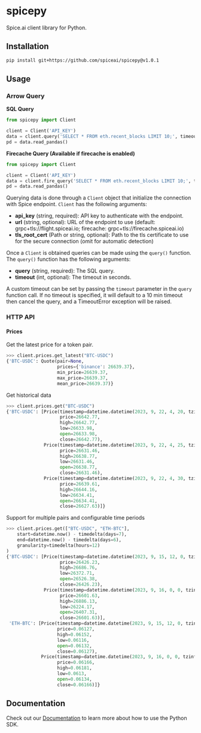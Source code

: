 # spicepy

Spice.ai client library for Python.

## Installation

```bash
pip install git+https://github.com/spiceai/spicepy@v1.0.1
```

## Usage

### Arrow Query

**SQL Query**

```python
from spicepy import Client

client = Client('API_KEY')
data = client.query('SELECT * FROM eth.recent_blocks LIMIT 10;', timeout=5*60)
pd = data.read_pandas()
```

**Firecache Query (Available if firecache is enabled)**

```python
from spicepy import Client

client = Client('API_KEY')
data = client.fire_query('SELECT * FROM eth.recent_blocks LIMIT 10;', timeout=5*60)
pd = data.read_pandas()
```

Querying data is done through a `Client` object that initialize the connection with Spice endpoint. `Client` has the following arguments:

- **api_key** (string, required): API key to authenticate with the endpoint.
- **url** (string, optional): URL of the endpoint to use (default: grpc+tls://flight.spiceai.io; firecache: grpc+tls://firecache.spiceai.io)
- **tls_root_cert** (Path or string, optional): Path to the tls certificate to use for the secure connection (omit for automatic detection)

Once a `Client` is obtained queries can be made using the `query()` function. The `query()` function has the following arguments:

- **query** (string, required): The SQL query.
- **timeout** (int, optional): The timeout in seconds.

A custom timeout can be set by passing the `timeout` parameter in the `query` function call. If no timeout is specified, it will default to a 10 min timeout then cancel the query, and a TimeoutError exception will be raised.

### HTTP API
#### Prices
Get the latest price for a token pair.
```python
>>> client.prices.get_latest("BTC-USDC")
{'BTC-USDC': Quote(pair=None,
                   prices={'binance': 26639.37},
                   min_price=26639.37,
                   max_price=26639.37,
                   mean_price=26639.37)}
```

Get historical data 
```python
>>> client.prices.get("BTC-USDC")
{'BTC-USDC': [Price(timestamp=datetime.datetime(2023, 9, 22, 4, 20, tzinfo=datetime.timezone.utc),
                    price=26642.77,
                    high=26642.77,
                    low=26633.98,
                    open=26633.98,
                    close=26642.77),
              Price(timestamp=datetime.datetime(2023, 9, 22, 4, 25, tzinfo=datetime.timezone.utc),
                    price=26631.46,
                    high=26638.77,
                    low=26631.46,
                    open=26638.77,
                    close=26631.46),
              Price(timestamp=datetime.datetime(2023, 9, 22, 4, 30, tzinfo=datetime.timezone.utc),
                    price=26639.61,
                    high=26644.16,
                    low=26634.41,
                    open=26634.41,
                    close=26627.63)]}
```

Support for multiple pairs and configurable time periods
```python
>>> client.prices.get(["BTC-USDC", "ETH-BTC"],
    start=datetime.now() - timedelta(days=7),
    end=datetime.now() - timedelta(days=6),
    granularity=timedelta(hours=12)
)
{'BTC-USDC': [Price(timestamp=datetime.datetime(2023, 9, 15, 12, 0, tzinfo=datetime.timezone.utc),
                    price=26426.23,
                    high=26686.76,
                    low=26372.71,
                    open=26526.38,
                    close=26426.23),
              Price(timestamp=datetime.datetime(2023, 9, 16, 0, 0, tzinfo=datetime.timezone.utc),
                    price=26601.63,
                    high=26886.13,
                    low=26224.17,
                    open=26407.31,
                    close=26601.63)],
 'ETH-BTC': [Price(timestamp=datetime.datetime(2023, 9, 15, 12, 0, tzinfo=datetime.timezone.utc),
                   price=0.06127,
                   high=0.06152,
                   low=0.06116,
                   open=0.06132,
                   close=0.06127),
             Price(timestamp=datetime.datetime(2023, 9, 16, 0, 0, tzinfo=datetime.timezone.utc),
                   price=0.06166,
                   high=0.06181,
                   low=0.0613,
                   open=0.06134,
                   close=0.06166)]}

```

## Documentation

Check out our [Documentation](https://docs.spice.ai/sdks/python-sdk) to learn more about how to use the Python SDK.
